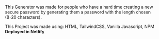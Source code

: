 This Generator was made for people who have a hard time creating a new secure password by generating them a password with the length chosen (8-20 characters).

This Project was made using:
HTML, TailwindCSS, Vanilla Javascript, NPM
<strong style="margin-top:100px;">Deployed in Netlify</strong>
